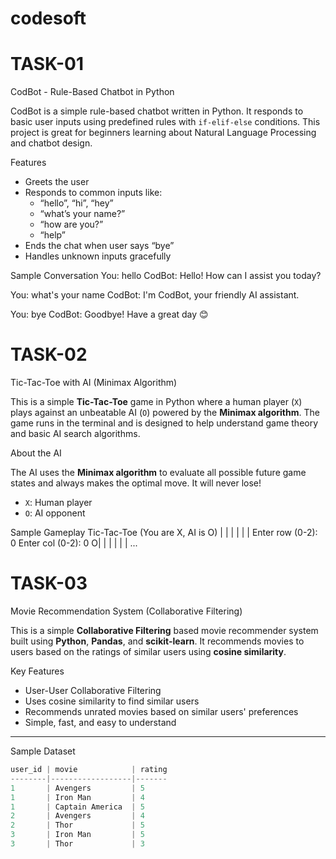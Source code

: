 # codesoft
# TASK-01
 CodBot - Rule-Based Chatbot in Python

CodBot is a simple rule-based chatbot written in Python. It responds to basic user inputs using predefined rules with `if-elif-else` conditions. This project is great for beginners learning about Natural Language Processing and chatbot design.

 Features

- Greets the user
- Responds to common inputs like:
  - “hello”, “hi”, “hey”
  - “what’s your name?”
  - “how are you?”
  - “help”
- Ends the chat when user says “bye”
- Handles unknown inputs gracefully

 Sample Conversation
You: hello
CodBot: Hello! How can I assist you today?

You: what's your name
CodBot: I'm CodBot, your friendly AI assistant.

You: bye
CodBot: Goodbye! Have a great day 😊

# TASK-02

Tic-Tac-Toe with AI (Minimax Algorithm)

This is a simple **Tic-Tac-Toe** game in Python where a human player (`X`) plays against an unbeatable AI (`O`) powered by the **Minimax algorithm**. The game runs in the terminal and is designed to help understand game theory and basic AI search algorithms.

 About the AI

The AI uses the **Minimax algorithm** to evaluate all possible future game states and always makes the optimal move. It will never lose!

- `X`: Human player  
- `O`: AI opponent

 Sample Gameplay
Tic-Tac-Toe (You are X, AI is O)
| |
| |
| |
Enter row (0-2): 0
Enter col (0-2): 0
O| |
| |
| |
...


# TASK-03

Movie Recommendation System (Collaborative Filtering)

This is a simple **Collaborative Filtering** based movie recommender system built using **Python**, **Pandas**, and **scikit-learn**. It recommends movies to users based on the ratings of similar users using **cosine similarity**.

Key Features

- User-User Collaborative Filtering
- Uses cosine similarity to find similar users
- Recommends unrated movies based on similar users' preferences
- Simple, fast, and easy to understand

---

 Sample Dataset

```python
user_id | movie            | rating
--------|------------------|-------
1       | Avengers         | 5
1       | Iron Man         | 4
1       | Captain America  | 5
2       | Avengers         | 4
2       | Thor             | 5
3       | Iron Man         | 5
3       | Thor             | 3


